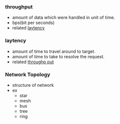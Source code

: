 ### throughput
- amount of data which were handled in unit of time.
- bps(bit per seconds)
- related [laytency](#laytency)

### laytency
- amount of time to travel around to target.
- amount of time to take to resolve the request.
- related [throughp put](#throughput)

### Network Topology
- structure of network
- ex
    - star
    - mesh
    - bus
    - tree
    - ring

